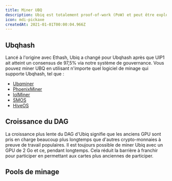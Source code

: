 ```yaml
---
title: Miner UBQ
description: Ubiq est totalement proof-of-work (PoW) et peut être exploité avec des GPU grand public.
icon: mdi-pickaxe
createdAt: 2021-01-01T00:00:04.966Z
---
```


## Ubqhash

Lancé à l'origine avec Ethash, Ubiq a changé pour Ubqhash après que UIP1 ait atteint un consensus de 97,5% via notre système de gouvernance. Vous pouvez miner UBQ en utilisant n'importe quel logiciel de minage qui supporte Ubqhash, tel que :

* [Ubqminer](https://github.com/ubiq/ubqminer/releases)
* [PhoenixMiner](https://bitcointalk.org/index.php?topic=2647654.msg48314178#msg48314178)
* [lolMiner](https://github.com/Lolliedieb/lolMiner-releases/releases)
* [SMOS](https://simplemining.net/)
* [HiveOS](https://hiveos.farm/)

## Croissance du DAG

La croissance plus lente du DAG d'Ubiq signifie que les anciens GPU sont pris en charge beaucoup plus longtemps que d'autres crypto-monnaies à preuve de travail populaires. Il est toujours possible de miner Ubiq avec un GPU de 2 Go et ce, pendant longtemps. Cela réduit la barrière à franchir pour participer en permettant aux cartes plus anciennes de participer.

<dag-growth-chart></dag-growth-chart>

<dag-size></dag-size>

## Pools de minage

<pool-table></pool-table>
